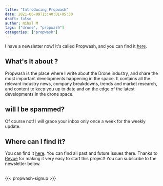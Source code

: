 ```yaml
---
title: "Introducing Propwash"
date: 2021-06-09T15:40:01+05:30
draft: false
author: Nihal M
tags: ["drone", "propwash"]
categories: ["propwash"]
---
```


I have a newsletter now! It's called Propwash, and you can find it [here](https://www.getrevue.co/profile/propwash/). 

## What's It about ? 
Propwash is the place where I write about the Drone industry, and share the most important developments happening in the space. It contains all the relevant industry news, company breakdowns, trends and market research, and content to keep you up to date and on the edge of the latest developments in the drone space. 

## will I be spammed? 
Of course not! I will grace your inbox only once a week for the weekly update. 

## Where can I find it? 
You can find it [here](https://propwash.nihalmohan.com). You can find all past and future issues there. Thanks to [Revue](https://www.getrevue.co/) for making it very easy to start this project! You can subscribe to the newsletter below. 

</br>
{{< propwash-signup >}}